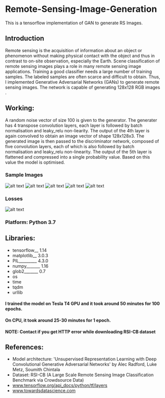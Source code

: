 # Remote-Sensing-Image-Generation

This is a tensorflow implementation of GAN to generate RS Images.

## Introduction
Remote sensing is the acquisition of information about an object or phenomenon without making physical contact with the object and thus in contrast to on-site observation, especially the Earth. Scene classification of remote sensing images plays a 
role in many remote sensing image applications. Training a good classifier needs a large number of training samples. The labeled samples are often scarce and difficult to obtain. Thus, I implemented Generative Adversarial Networks (GANs) to generate remote sensing images. The network is capable of generating 128x128 RGB images .

## Working:

A random noise vector of size 100 is given to the generator. The generater has 4 transpose convolution layers, each layer is followed by batch normalisation and leaky_relu non-liearity. The output of the 4th layer is again convolved to obtain an image vector of shape 128x128x3. The generated image is then passed to the discriminator network, composed of five convolution layers, each of which is also followed by batch normalisation and leaky_relu non-linearity. The output of the 5th layer is flattened and compressed into a single probability value. Based on this value the model is optimised.

### Sample Images
![alt text](https://github.com/StephenZheng0315/GAN_RS_image/sample_images/01.png)
![alt text](https://github.com/StephenZheng0315/GAN_RS_image/sample_images/04.png)
![alt text](https://github.com/StephenZheng0315/GAN_RS_image/sample_images/03.png)
![alt text](https://github.com/StephenZheng0315/GAN_RS_image/sample_images/02.png)
![alt text](https://github.com/StephenZheng0315/GAN_RS_image/sample_images/05.png)

### Losses

![alt text](https://github.com/StephenZheng0315/GAN_RS_image/sample_images/losses_198.png)



### Platform: Python 3.7

## Libraries:
* tensorflow__ 1.14
* matplotlib__ 3.0.3
* PIL_________ 4.3.0
* numpy_______ 1.16
* glob2_______ 0.7
* os
* time
* tqdm
* urllib


#### I trained the model on Tesla T4 GPU and it took around 50 minutes for 100 epochs.
#### On CPU, it took around 25-30 minutes for 1 epoch.
#### NOTE: Contact if you get HTTP error while downloading RSI-CB dataset

## References:
* Model architecture: 'Unsupervised Representation Learning with Deep Convolutional Generative Adversarial Networks' by Alec   Radford, Luke Metz, Soumith Chintala
* Dataset: RSI-CB (A Large Scale Remote Sensing Image Classification Benchmark via Crowdsource Data)
* www.tensorflow.org/api_docs/python/tf/layers
* www.towardsdatascience.com
